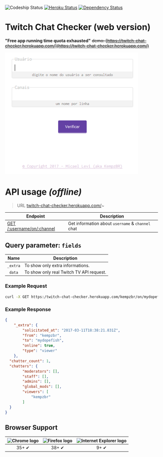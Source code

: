 ![Codeship Status](https://app.codeship.com/projects/e217ac60-e8af-0134-8f9f-56b0afe50fec/status?branch=master)
[![Heroku Status](http://heroku-badge.herokuapp.com/?app=twitch-chat-checker)](https://twitch-chat-checker.herokuapp.com/)
[![Dependency Status](https://dependencyci.com/github/micalevisk/twitch-chat-checker-web/badge)](https://dependencyci.com/github/micalevisk/twitch-chat-checker-web)

# Twitch Chat Checker (web version)
**"Free app running time quota exhausted"**
<del>demo: [https://twitch-chat-checker.herokuapp.com/](https://twitch-chat-checker.herokuapp.com/)</del>

![page preview](preview.png)


# API usage _(offline)_
> URL [twitch-chat-checker.herokuapp.com/](https://twitch-chat-checker.herokuapp.com/)~

| Endpoint            | Description |
| ------------------- | ----------- |
| [GET /:username/on/:channel]() | Get information about `username` & `channel` chat |

## Query parameter: `fields`
<table>
    <thead>
        <tr>
            <th>Name</th>
            <th>Description</th>
        </tr>
    </thead>
    <tbody>
	<tr>
            <td align="center"><code>_extra</code>
            <td>To show only extra informations.</td>
        </tr>
	<tr>
            <td align="center"><code>data</code>
            <td>To show only real Twitch TV API request.</td>
        </tr>
    </tbody>
</table>


### Example Request
```bash
curl -X GET https:/twitch-chat-checker.herokuapp.com/kempzbr/on/mydopefish
```

### Example Response
```json
{
	"_extra": {
		"solicitated_at": "2017-03-11T18:38:21.831Z",
		"from": "kempzbr",
		"to": "mydopefish",
		"online": true,
		"type": "viewer"
	},
  "chatter_count": 1,
  "chatters": {
		"moderators": [],
		"staff": [],
		"admins": [],
		"global_mods": [],
		"viewers": [
			"kempzbr"
		]
  }
}
```


## Browser Support

| <img src="http://raphamorim.io/assets/images/browser-support/chrome.png" width="100px" height="100px" alt="Chrome logo"> | <img src="http://raphamorim.io/assets/images/browser-support/firefox.png" width="100px" height="100px" alt="Firefox logo"> | <img src="http://raphamorim.io/assets/images/browser-support/ie.png" width="100px" height="100px" alt="Internet Explorer logo"> |
|:---:|:---:|:---:|
| 35+ ✔ | 38+ ✔ | 9+ ✔ |